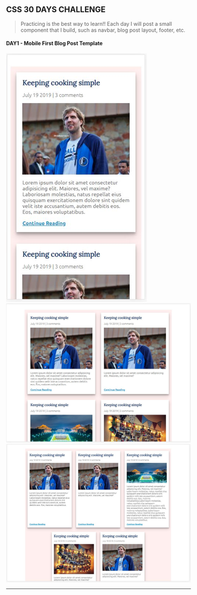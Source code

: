 ## CSS 30 DAYS CHALLENGE

> Practicing is the best way to learn!!
> Each day I will post a small component that I build, such as navbar, blog post layout, footer, etc.

#### DAY1 - Mobile First Blog Post Template

![day1-samll](images/day1-small.png)
![day1-medium](images/day1-medium.png)
![day1-big](images/day1-big.png)

---